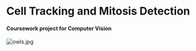 # Cell Tracking and Mitosis Detection
#### Coursework project for Computer Vision
![owls.jpg](https://github.com/melmarsezio/Computer-Vision/edit/master/)
